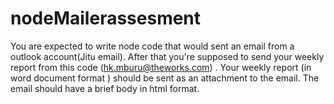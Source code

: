 # nodeMailerassesment
You are expected to write node code that would sent an email from a outlook account(Jitu email). 
After that you're supposed to send your weekly report from this code (hk.mburu@theworks.com) . 
Your weekly report (in word document format ) should be sent as an attachment to the email. 
The email should have a brief body in html format.
